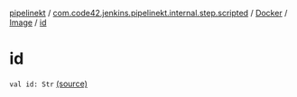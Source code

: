 [pipelinekt](../../../index.md) / [com.code42.jenkins.pipelinekt.internal.step.scripted](../../index.md) / [Docker](../index.md) / [Image](index.md) / [id](./id.md)

# id

`val id: Str` [(source)](https://github.com/code42/pipelinekt/tree/master/internal/src/main/kotlin/com/code42/jenkins/pipelinekt/internal/step/scripted/Docker.kt#L108)